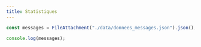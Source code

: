 ```yaml
---
title: Statistiques
---
```


```js
const messages = FileAttachment("./data/donnees_messages.json").json();
```

```js
console.log(messages);
```
